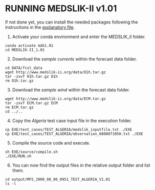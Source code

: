 # RUNNING MEDSLIK-II v1.01

If not done yet, you can install the needed packages following the instructions in the [explanatory file](https://github.com/Igoratake/Medslik-II/tree/medslik_II_1_01/doc/installing_requirements.md).

1. Activate your conda environment and enter the MEDSLIK_II folder.
```
conda activate mdk1.01
cd MEDSLIK-II_1.01
```
2. Download the _sample currents_ within the forecast data folder.
```
cd DATA/fcst_data
wget http://www.medslik-ii.org/data/O1h.tar.gz
tar -zxvf O1h.tar.gz O1h
rm O1h.tar.gz
```
3. Download the _sample wind_ within the forecast data folder.
```
wget http://www.medslik-ii.org/data/ECM.tar.gz
tar -zxvf ECM.tar.gz ECM
rm ECM.tar.gz
cd ../..
```
4. Copy the _Algeria_ test case input file in the execution folder.
```
cp EXE/test_cases/TEST_ALGERIA/medslik_inputfile.txt ./EXE
cp EXE/test_cases/TEST_ALGERIA/observation_0808071050.txt ./EXE
```
5. Compile the source code and execute.
```
sh EXE/source/compile.sh
./EXE/RUN.sh
```
6. You can now find the output files in the relative output folder and list them.
```
cd output/MFS_2008_08_06_0951_TEST_ALGERIA_V1.01
ls -l 
```